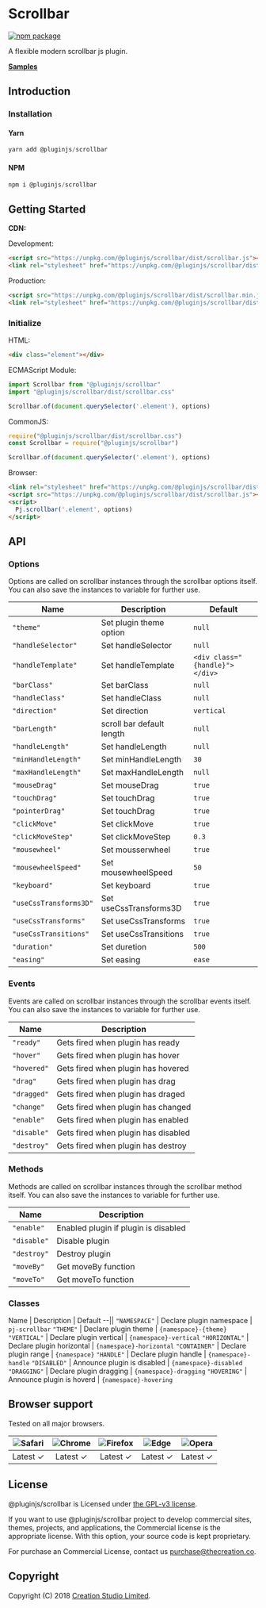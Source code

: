 # Scrollbar

[![npm package](https://img.shields.io/npm/v/@pluginjs/scrollbar.svg)](https://www.npmjs.com/package/@pluginjs/scrollbar)

A flexible modern scrollbar js plugin.

**[Samples](https://codesandbox.io/s/github/pluginjs/plugin.js/tree/master/modules/scrollbar/samples)**

## Introduction

### Installation

#### Yarn

```javascript
yarn add @pluginjs/scrollbar
```

#### NPM

```javascript
npm i @pluginjs/scrollbar
```

## Getting Started

**CDN:**

Development:

```html
<script src="https://unpkg.com/@pluginjs/scrollbar/dist/scrollbar.js"></script>
<link rel="stylesheet" href="https://unpkg.com/@pluginjs/scrollbar/dist/scrollbar.css">
```

Production:

```html
<script src="https://unpkg.com/@pluginjs/scrollbar/dist/scrollbar.min.js"></script>
<link rel="stylesheet" href="https://unpkg.com/@pluginjs/scrollbar/dist/scrollbar.min.css">
```

### Initialize

HTML:

```html
<div class="element"></div>
```

ECMAScript Module:

```javascript
import Scrollbar from "@pluginjs/scrollbar"
import "@pluginjs/scrollbar/dist/scrollbar.css"

Scrollbar.of(document.querySelector('.element'), options)
```

CommonJS:

```javascript
require("@pluginjs/scrollbar/dist/scrollbar.css")
const Scrollbar = require("@pluginjs/scrollbar")

Scrollbar.of(document.querySelector('.element'), options)
```

Browser:

```html
<link rel="stylesheet" href="https://unpkg.com/@pluginjs/scrollbar/dist/scrollbar.css">
<script src="https://unpkg.com/@pluginjs/scrollbar/dist/scrollbar.js"></script>
<script>
  Pj.scrollbar('.element', options)
</script>
```

## API

### Options

Options are called on scrollbar instances through the scrollbar options itself.
You can also save the instances to variable for further use.

Name | Description | Default
--|--|--
`"theme"` | Set plugin theme option | `null`
`"handleSelector"` | Set handleSelector | `null`
`"handleTemplate"` | Set handleTemplate | `<div class="{handle}"></div>`
`"barClass"` | Set barClass | `null`
`"handleClass"` | Set handleClass | `null`
`"direction"` | Set direction | `vertical`
`"barLength"` | scroll bar default length | `null`
`"handleLength"` | Set handleLength | `null`
`"minHandleLength"` | Set minHandleLength | `30`
`"maxHandleLength"` | Set maxHandleLength | `null`
`"mouseDrag"` | Set mouseDrag | `true`
`"touchDrag"` | Set touchDrag | `true`
`"pointerDrag"` | Set touchDrag | `true`
`"clickMove"` | Set clickMove | `true`
`"clickMoveStep"` | Set clickMoveStep | `0.3`
`"mousewheel"` | Set mousserwheel | `true`
`"mousewheelSpeed"` | Set mousewheelSpeed | `50`
`"keyboard"` | Set keyboard | `true`
`"useCssTransforms3D"` | Set useCssTransforms3D | `true`
`"useCssTransforms"` | Set useCssTransforms | `true`
`"useCssTransitions"` | Set useCssTransitions | `true`
`"duration"` | Set duretion | `500`
`"easing"` | Set easing | `ease`

### Events

Events are called on scrollbar instances through the scrollbar events itself.
You can also save the instances to variable for further use.

Name | Description
--|--
`"ready"` | Gets fired when plugin has ready
`"hover"` | Gets fired when plugin has hover
`"hovered"` | Gets fired when plugin has hovered
`"drag"` | Gets fired when plugin has drag
`"dragged"` | Gets fired when plugin has draged
`"change"` | Gets fired when plugin has changed
`"enable"` | Gets fired when plugin has enabled
`"disable"` | Gets fired when plugin has disabled
`"destroy"` | Gets fired when plugin has destroy

### Methods

Methods are called on scrollbar instances through the scrollbar method itself.
You can also save the instances to variable for further use.

Name | Description
--|--
`"enable"` | Enabled plugin if plugin is disabled
`"disable"` | Disable plugin
`"destroy"` | Destroy plugin
`"moveBy"` | Get moveBy function
`"moveTo"` | Get moveTo function

### Classes

Name | Description | Default
--||
`"NAMESPACE"` | Declare plugin namespace | `pj-scrollbar`
`"THEME"` | Declare plugin theme | `{namespace}-{theme}`
`"VERTICAL"` | Declare plugin vertical | `{namespace}-vertical`
`"HORIZONTAL"` | Declare plugin horizontal | `{namespace}-horizontal`
`"CONTAINER"` | Declare plugin range | `{namespace}`
`"HANDLE"` | Declare plugin handle | `{namespace}-handle`
`"DISABLED"` | Announce plugin is disabled | `{namespace}-disabled`
`"DRAGGING"` | Declare plugin dragging | `{namespace}-dragging`
`"HOVERING"` | Announce plugin is hoverd | `{namespace}-hovering`

## Browser support

Tested on all major browsers.

| <img src="https://raw.githubusercontent.com/alrra/browser-logos/master/src/safari/safari_32x32.png" alt="Safari"> | <img src="https://raw.githubusercontent.com/alrra/browser-logos/master/src/chrome/chrome_32x32.png" alt="Chrome"> | <img src="https://raw.githubusercontent.com/alrra/browser-logos/master/src/firefox/firefox_32x32.png" alt="Firefox"> | <img src="https://raw.githubusercontent.com/alrra/browser-logos/master/src/edge/edge_32x32.png" alt="Edge"> | <img src="https://raw.githubusercontent.com/alrra/browser-logos/master/src/opera/opera_32x32.png" alt="Opera"> |
|:--:|:--:|:--:|:--:|:--:|
| Latest ✓ | Latest ✓ | Latest ✓ | Latest ✓ | Latest ✓ |

## License

@pluginjs/scrollbar is Licensed under [the GPL-v3 license](LICENSE).

If you want to use @pluginjs/scrollbar project to develop commercial sites, themes, projects, and applications, the Commercial license is the appropriate license. With this option, your source code is kept proprietary.

For purchase an Commercial License, contact us purchase@thecreation.co.

## Copyright

Copyright (C) 2018 [Creation Studio Limited](creationstudio.com).